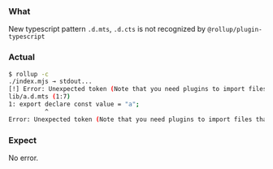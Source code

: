 ### What
New typescript pattern `.d.mts`, `.d.cts` is not recognized by `@rollup/plugin-typescript`

### Actual
```sh
$ rollup -c
./index.mjs → stdout...                                                                                          
[!] Error: Unexpected token (Note that you need plugins to import files that are not JavaScript)                 
lib/a.d.mts (1:7)
1: export declare const value = "a";
          ^
Error: Unexpected token (Note that you need plugins to import files that are not JavaScript)
```

### Expect
No error.
